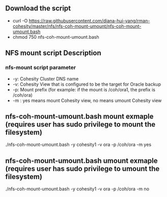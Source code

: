 ## Download the script

- curl -O https://raw.githubusercontent.com/diana-hui-yang/rman-cohesity/master/nfs/nfs-coh-mount-umount/nfs-coh-mount-umount.bash
- chmod 750 nfs-coh-mount-umount.bash

## NFS mount script Description
### nfs-mount script parameter

- -y: Cohesity Cluster DNS name
- -v: Cohesity View that is configured to be the target for Oracle backup
- -p: Mount prefix (for example: if the mount is /coh/ora1, the prefix is /coh/ora)
- -m : yes means mount Cohesity view, no means umount Cohesity view

## nfs-coh-mount-umount.bash mount exmaple (requires user has sudo privilege to mount the filesystem)
./nfs-coh-mount-umount.bash -y cohesity1  -v ora -p /coh/ora -m yes

## nfs-coh-mount-umount.bash umount exmaple (requires user has sudo privilege to umount the filesystem)
./nfs-coh-mount-umount.bash -y cohesity1  -v ora -p /coh/ora -m no
